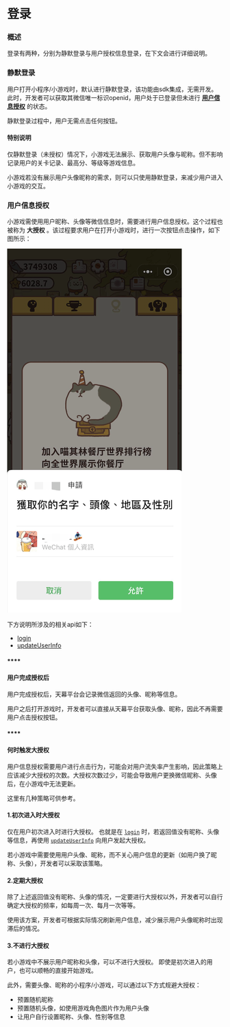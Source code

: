 # 登录

### 概述

登录有两种，分别为静默登录与用户授权信息登录，在下文会进行详细说明。

### 

### 静默登录

用户打开小程序/小游戏时，默认进行静默登录，该功能由sdk集成，无需开发。此时，开发者可以获取其微信唯一标识openid，用户处于已登录但未进行 [**用户信息授权**](../../../selling/dev-guide/login/#yong-hu-xin-xi-shou-quan) 的状态。

静默登录过程中，用户无需点击任何按钮。

#### **特别说明**

仅静默登录（未授权）情况下，小游戏无法展示、获取用户头像与昵称。但不影响记录用户的关卡记录、最高分、等级等游戏信息。

小游戏若没有展示用户头像昵称的需求，则可以只使用静默登录，来减少用户进入小游戏的交互。

### 

### 用户信息授权

小游戏需使用用户昵称、头像等微信信息时，需要进行用户信息授权。这个过程也被称为 **大授权** 。该过程要求用户在打开小游戏时，进行一次按钮点击操作，如下图所示：

![](../../../.gitbook/assets/image%20%2881%29.png)

下方说明所涉及的相关api如下：

* [login](../../../selling/dev-guide/login/get-user-info.md)
* [updateUserInfo](../../../selling/dev-guide/login/update-userinfo.md)

#### \*\*\*\*

#### **用户完成授权后**

用户完成授权后，天幕平台会记录微信返回的头像、昵称等信息。

用户之后打开游戏时，开发者可以直接从天幕平台获取头像、昵称，因此不再需要用户点击授权按钮。

#### \*\*\*\*

#### **何时触发大授权**

用户信息授权需要用户进行点击行为，可能会对用户流失率产生影响，因此策略上应该减少大授权的次数。大授权次数过少，可能会导致用户更换微信昵称、头像后，在小游戏中无法更新。

这里有几种策略可供参考。

#### **1.初次进入时大授权**

仅在用户初次进入时进行大授权。 也就是在 [`login`](../../../selling/dev-guide/login/get-user-info.md) 时，若返回值没有昵称、头像等信息，再使用 [`updateUserInfo`](../../../selling/dev-guide/login/update-userinfo.md) 向用户发起大授权。

若小游戏中需要使用用户头像、昵称，而不关心用户信息的更新（如用户换了昵称、头像），开发者可以采取该策略。

#### **2.定期大授权**

除了上述返回值没有昵称、头像的情况，一定要进行大授权以外，开发者可以自行确定大授权的频率，如每周一次、每月一次等等。

使用该方案，开发者可根据实际情况刷新用户信息，减少展示用户头像昵称时出现滞后的情况。

#### **3.不进行大授权**

若小游戏中不展示用户昵称和头像，可以不进行大授权。 即使是初次进入的用户，也可以顺畅的直接开始游戏。

此外，需要头像、昵称的小程序/小游戏，可以通过以下方式规避大授权：

* 预置随机昵称
* 预置随机头像，如使用游戏角色图片作为用户头像
* 让用户自行设置昵称、头像、性别等信息

